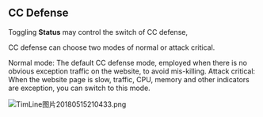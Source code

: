 ## **CC Defense**

Toggling **Status** may control the switch of CC defense,

CC defense can choose two modes of normal or attack critical.

Normal mode: The default CC defense mode, employed when there is no obvious exception traffic on the website, to avoid mis-killing. Attack critical: When the website page is slow, traffic, CPU, memory and other indicators are exception, you can switch to this mode.

![TimLine图片20180515210433.png](http://img1.jcloudcs.com/cms/a32338ee-134d-42e7-9a1c-acc8c95a77c820180515210438.png)
